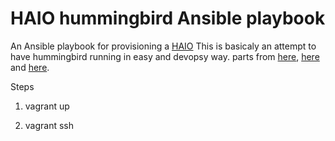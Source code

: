 HAIO hummingbird Ansible playbook
=========

An Ansible playbook for provisioning a [HAIO](https://github.com/redbo/swift/blob/haio/go/README.rst)
This is basicaly an attempt to have hummingbird running in easy and devopsy way.
parts from [here](https://github.com/redbo/swift/blob/haio/go/README.rst), [here](https://github.com/thiagodasilva/ansible-saio/blob/master/README.md) and [here](https://github.com/jlund/ansible-go/blob/master/README.md).




Steps


1) vagrant up

2) vagrant ssh


